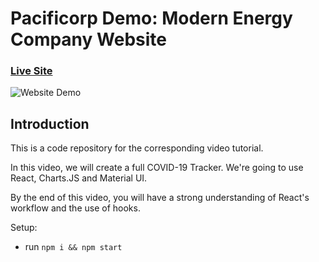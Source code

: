 # Pacificorp Demo: Modern Energy Company Website

### [Live Site](https://shahzada-shah.github.io/renewable-services/)

![Website Demo](https://cdn.discordapp.com/attachments/1112501778085314700/1118427028597780520/90cbbe2693d2ac501c3fa6cfdcb47eb4.gif)



## Introduction
This is a code repository for the corresponding video tutorial. 

In this video, we will create a full COVID-19 Tracker. We're going to use React, Charts.JS and Material UI.

By the end of this video, you will have a strong understanding of React's workflow and the use of hooks.


Setup:
- run ```npm i && npm start```
